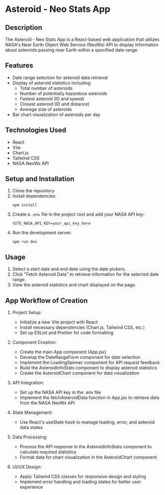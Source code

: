 # Asteroid - Neo Stats App

## Description

The Asteroid - Neo Stats App is a React-based web application that utilizes NASA's Near Earth Object Web Service (NeoWs) API to display information about asteroids passing near Earth within a specified date range.

## Features

- Date range selection for asteroid data retrieval
- Display of asteroid statistics including:
  - Total number of asteroids
  - Number of potentially hazardous asteroids
  - Fastest asteroid (ID and speed)
  - Closest asteroid (ID and distance)
  - Average size of asteroids
- Bar chart visualization of asteroids per day

## Technologies Used

- React
- Vite
- Chart.js
- Tailwind CSS
- NASA NeoWs API

## Setup and Installation

1. Clone the repository
2. Install dependencies:
   ```
   npm install
   ```
3. Create a `.env` file in the project root and add your NASA API key:
   ```
   VITE_NASA_API_KEY=your_api_key_here
   ```
4. Run the development server:
   ```
   npm run dev
   ```

## Usage

1. Select a start date and end date using the date pickers.
2. Click "Fetch Asteroid Data" to retrieve information for the selected date range.
3. View the asteroid statistics and chart displayed on the page.

## App Workflow of Creation

1. Project Setup:

   - Initialize a new Vite project with React
   - Install necessary dependencies (Chart.js, Tailwind CSS, etc.)
   - Set up ESLint and Prettier for code formatting

2. Component Creation:

   - Create the main App component (App.jsx)
   - Develop the DateRangeForm component for date selection
   - Implement the LoadingSpinner component for API request feedback
   - Build the AsteroidInfoStats component to display asteroid statistics
   - Create the AsteroidChart component for data visualization

3. API Integration:

   - Set up the NASA API key in the .env file
   - Implement the fetchAsteroidData function in App.jsx to retrieve data from the NASA NeoWs API

4. State Management:

   - Use React's useState hook to manage loading, error, and asteroid data states

5. Data Processing:

   - Process the API response in the AsteroidInfoStats component to calculate required statistics
   - Format data for chart visualization in the AsteroidChart component

6. UI/UX Design:
   - Apply Tailwind CSS classes for responsive design and styling
   - Implement error handling and loading states for better user experience
